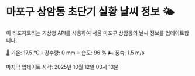
# 마포구 상암동 초단기 실황 날씨 정보 🌤️

이 리포지토리는 기상청 API를 사용하여 서울 마포구 상암동의 날씨 정보를 업데이트합니다. 

🌡️ 기온: 17.5 ℃
💧 강수량: 0 mm
💦 습도: 96 %
🌬️ 풍속: 1.5 m/s

마지막 업데이트 시각: 2025년 10월 12일 03시 13분    
